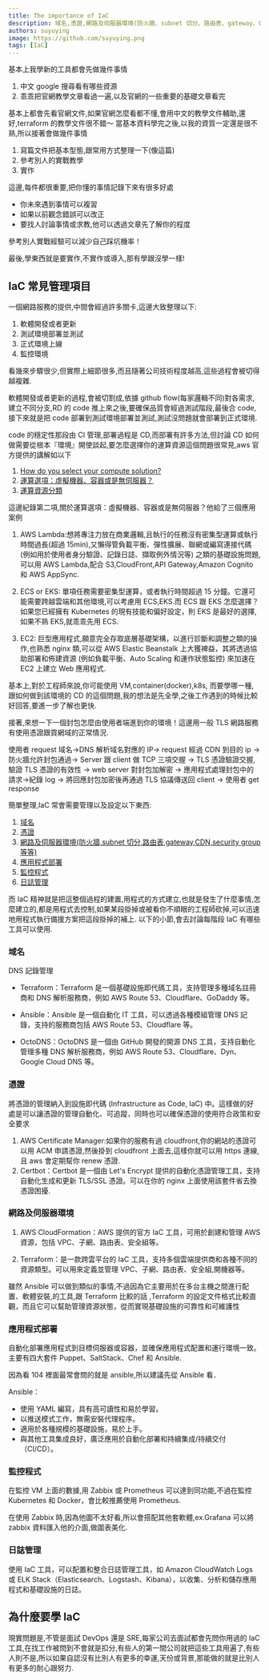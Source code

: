 ```yaml
---
title: The importance of IaC
description: 域名,憑證,網路及伺服器環境(防火牆、subnet 切分、路由表、gateway、CDN、security group 等等),應用程式部署,監控程式,日誌管理這些在IaC過程都會用到,IaC 精神就是把這整個過程的建置,用程式的方式建立,也就是發生了什麼事情,怎麼建立的,都是用程式去控制,如果某段掛掉或被看你不順眼的工程師砍掉,可以迅速地用程式執行備援方案把這段掛掉的補上. 以下的小節,會去討論每階段 IaC 有哪些工具可以使用.
authors: suyuying
image: https://github.com/suyuying.png
tags: [IaC]
---
```


基本上我學新的工具都會先做幾件事情

1. 中文 google 搜尋看有哪些資源
2. 乖乖把官網教學文章看過一遍,以及官網的一些重要的基礎文章看完

基本上都會先看官網文件,如果官網怎麼看都不懂,會用中文的教學文件輔助,還好,terraform 的教學文件很不錯～
當基本資料學完之後,以我的資質一定還是很不熟,所以接著會做幾件事情

1. 寫篇文件把基本型態,跟常用方式整理一下(像這篇)
2. 參考別人的實戰教學
3. 實作

這邊,每件都很重要,把你懂的事情記錄下來有很多好處

- 你未來遇到事情可以複習
- 如果以前觀念錯誤可以改正
- 要找人討論事情或求教,他可以透過文章先了解你的程度

參考別人實戰經驗可以減少自己踩坑機率！

最後,學東西就是要實作,不實作或導入,那有學跟沒學一樣!

## IaC 常見管理項目

一個網路服務的提供,中間會經過許多關卡,這邊大致整理以下:

1. 軟體開發或者更新
2. 測試環境部署並測試
3. 正式環境上線
4. 監控環境

看幾來步驟很少,但實際上細節很多,而且隨著公司技術程度越高,這些過程會被切得越複雜.

軟體開發或者更新的過程,會被切割成,依據 github flow(每家邏輯不同)對各需求,建立不同分支,RD 的 code 推上來之後,要確保品質會經過測試階段,最後合 code,接下來就是把 code 部署到測試環境部署並測試,測試沒問題就會部署到正式環境.

code 的穩定性那段由 CI 管理,部署過程是 CD,而部署有許多方法,但討論 CD 如何做需要從根本『環境』開使談起,要怎麼選擇你的運算資源這個問題很常見,aws 官方提供的講解如以下

<!--truncate-->

1. [How do you select your compute solution?](https://wa.aws.amazon.com/wat.question.PERF_2.en.html)
2. [運算選項：虛擬機器、容器或是無伺服器？](https://aws.amazon.com/tw/startups/start-building/how-to-choose-compute-option/)
3. [運算資源分類](https://aws.amazon.com/products/compute/)

這邊紀錄第二項,關於運算選項：虛擬機器、容器或是無伺服器？他給了三個應用案例

1. AWS Lambda:想將專注力放在商業邏輯,且執行的任務沒有密集型運算或執行時間過長(超過 15min),又懶得管負載平衡、彈性擴展、聯網或編寫連接代碼 (例如用於使用者身分驗證、記錄日誌、擷取例外情況等) 之類的基礎設施問題,可以用 AWS Lambda,配合 S3,CloudFront,API Gateway,Amazon Cognito 和 AWS AppSync.

2. ECS or EKS: 單項任務需要密集型運算，或者執行時間超過 15 分鐘。它還可能需要跨越雲端和其他環境,可以考慮用 ECS,EKS.而 ECS 跟 EKS 怎麼選擇？如果您已經擁有 Kubernetes 的現有技能和偏好設定，則 EKS 是最好的選擇,如果不熟 EKS,就乖乖先用 ECS.

3. EC2: 巨型應用程式,願意完全存取底層基礎架構，以進行診斷和調整之類的操作,也熟悉 nginx 類,可以從 AWS Elastic Beanstalk 上大獲裨益，其將透過協助部署和佈建資源 (例如負載平衡、Auto Scaling 和運作狀態監控) 來加速在 EC2 上建立 Web 應用程式.

基本上,對於工程師來說,你可能使用 VM,container(docker),k8s, 而要學哪一種,跟如何做到該環境的 CD 的這個問題,我的想法是先全學,之後工作遇到的時候比較好回答,要進一步了解也更快.

接著,來想一下一個封包怎麼由使用者端進到你的環境！這邊用一般 TLS 網路服務有使用憑證跟買網域的正常情況.

使用者 request 域名->DNS 解析域名對應的 IP-> request 經過 CDN 到目的 ip ->防火牆允許封包通過-> Server 跟 client 做 TCP 三項交握 -> TLS 憑證驗證交握,驗證 TLS 憑證的有效性 -> web server 對封包加解密 -> 應用程式處理封包中的請求->紀錄 log -> 將回應封包加密後再通過 TLS 協議傳送回 client -> 使用者 get response

簡單整理,IaC 常會需要管理以及設定以下東西:

1. [域名](#域名)
2. [憑證](#憑證)
3. [網路及伺服器環境(防火牆,subnet 切分,路由表,gateway,CDN,security group 等等)](#網路及伺服器環境)
4. [應用程式部署](#應用程式部署方式)
5. [監控程式](#監控程式)
6. [日誌管理](#日誌管理)

而 IaC 精神就是把這整個過程的建置,用程式的方式建立,也就是發生了什麼事情,怎麼建立的,都是用程式去控制,如果某段掛掉或被看你不順眼的工程師砍掉,可以迅速地用程式執行備援方案把這段掛掉的補上. 以下的小節,會去討論每階段 IaC 有哪些工具可以使用.

### 域名

DNS 記錄管理

- Terraform：Terraform 是一個基礎設施即代碼工具，支持管理多種域名註冊商和 DNS 解析服務商，例如 AWS Route 53、Cloudflare、GoDaddy 等。

- Ansible：Ansible 是一個自動化 IT 工具，可以透過各種模組管理 DNS 記錄，支持的服務商包括 AWS Route 53、Cloudflare 等。

- OctoDNS：OctoDNS 是一個由 GitHub 開發的開源 DNS 工具，支持自動化管理多種 DNS 解析服務商，例如 AWS Route 53、Cloudflare、Dyn、Google Cloud DNS 等。

### 憑證

將憑證的管理納入到設施即代碼 (Infrastructure as Code, IaC) 中。這樣做的好處是可以讓憑證的管理自動化、可追蹤，同時也可以確保憑證的使用符合政策和安全要求

1. AWS Certificate Manager:如果你的服務有過 cloudfront,你的網站的憑證可以用 ACM 申請憑證,然後掛到 cloudfront 上面去,這樣你就可以用 https 連線,且 aws 會定期幫你 renew 憑證.
2. Certbot：Certbot 是一個由 Let's Encrypt 提供的自動化憑證管理工具，支持自動化生成和更新 TLS/SSL 憑證。可以在你的 nginx 上面使用該套件省去換憑證困擾.

### 網路及伺服器環境

1. AWS CloudFormation：AWS 提供的官方 IaC 工具，可用於創建和管理 AWS 資源，包括 VPC、子網、路由表、安全組等。

2. Terraform：是一款跨雲平台的 IaC 工具，支持多個雲端提供商和各種不同的資源類型。可以用來定義並管理 VPC、子網、路由表、安全組,開機器等。

雖然 Ansible 可以做到類似的事情,不過因為它主要用於在多台主機之間進行配置、軟體安裝,的工具,跟 Terraform 比較的話 ,Terraform 的設定文件格式比較直觀，而且它可以幫助管理資源狀態，從而實現基礎設施的可靠性和可維護性

### 應用程式部署

自動化部署應用程式到目標伺服器或容器，並確保應用程式配置和運行環境一致。主要有四大套件 Puppet、SaltStack、Chef 和 Ansible.

因為看 104 裡面最常會問的就是 ansible,所以建議先從 Ansible 看．

Ansible：

- 使用 YAML 編寫，具有高可讀性和易於學習。
- 以推送模式工作，無需安裝代理程序。
- 適用於各種規模的基礎設施，易於上手。
- 與其他工具集成良好，廣泛應用於自動化部署和持續集成/持續交付（CI/CD）。

### 監控程式

在監控 VM 上面的數據,用 Zabbix 或 Prometheus 可以達到同功能,不過在監控 Kubernetes 和 Docker，會比較推薦使用 Prometheus.

在使用 Zabbix 時,因為他圖不太好看,所以會搭配其他套軟體,ex.Grafana 可以將 zabbix 資料匯入他的介面,做圖表美化.

### 日誌管理

使用 IaC 工具，可以配置和整合日誌管理工具，如 Amazon CloudWatch Logs 或 ELK Stack（Elasticsearch、Logstash、Kibana），以收集、分析和儲存應用程式和基礎設施的日誌。

## 為什麼要學 IaC

現實問題是,不管是面試 DevOps 還是 SRE,每家公司去面試都會先問你用過的 IaC 工具,在找工作被問到不會就是扣分,有些人的第一間公司就把這些工具用遍了,有些人則不是,所以如果自認沒有比別人有更多的幸運,天份或背景,那能做的就是比別人有更多的耐心跟努力.
